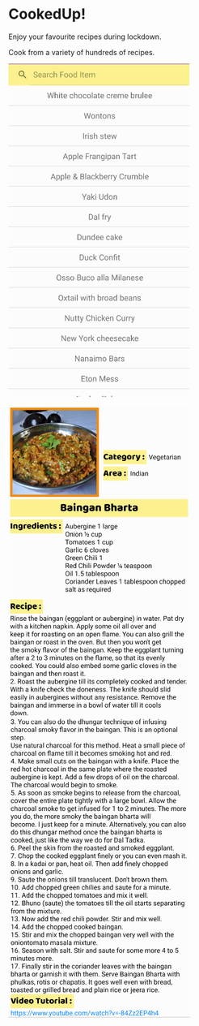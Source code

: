 # CookedUp!


Enjoy your favourite recipes during lockdown.

Cook from a variety of hundreds of recipes.

![](menu.png)

![](p1.png)
![](p2.png)

